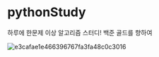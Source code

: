 # pythonStudy

하루에 한문제 이상 알고리즘 스터디!
백준 골드를 향하여

![e3cafae1e466396767fa3fa48c0c3016](https://github.com/jun9898/pythonStudy/assets/129564528/1c68f246-abdb-4817-bd98-2c3833ce4064)



